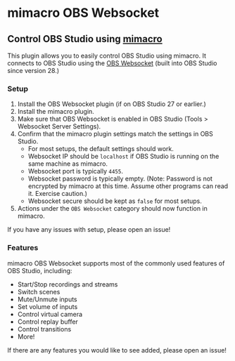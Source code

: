 # mimacro OBS Websocket
## Control OBS Studio using [mimacro](https://github.com/atticuscornett/mimacro)

This plugin allows you to easily control OBS Studio using mimacro.
It connects to OBS Studio using the [OBS Websocket](https://github.com/obsproject/obs-websocket) (built into OBS Studio since version 28.)

### Setup

1. Install the OBS Websocket plugin (if on OBS Studio 27 or earlier.)
2. Install the mimacro plugin.
3. Make sure that OBS Websocket is enabled in OBS Studio (Tools > Websocket Server Settings).
4. Confirm that the mimacro plugin settings match the settings in OBS Studio.
    - For most setups, the default settings should work.
    - Websocket IP should be `localhost` if OBS Studio is running on the same machine as mimacro.
    - Websocket port is typically `4455`.
    - Websocket password is typically empty. (Note: Password is not encrypted by mimacro at this time. Assume other programs can read it. Exercise caution.)
    - Websocket secure should be kept as `false` for most setups.
5. Actions under the `OBS Websocket` category should now function in mimacro.

If you have any issues with setup, please open an issue!

### Features

mimacro OBS Websocket supports most of the commonly used features of OBS Studio, including:

- Start/Stop recordings and streams
- Switch scenes
- Mute/Unmute inputs
- Set volume of inputs
- Control virtual camera
- Control replay buffer
- Control transitions
- More!

If there are any features you would like to see added, please open an issue!